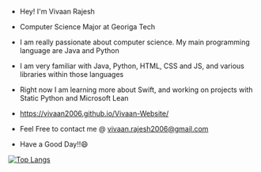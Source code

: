 * Hey! I'm Vivaan Rajesh 

* Computer Science Major at Georiga Tech

* I am really passionate about computer science. My main programming language are Java and Python

* I am very familiar with Java, Python, HTML, CSS and JS, and various libraries within those languages

* Right now I am learning more about Swift, and working on projects with Static Python and Microsoft Lean

* https://vivaan2006.github.io/Vivaan-Website/

* Feel Free to contact me @ vivaan.rajesh2006@gmail.com

* Have a Good Day!!😄

[![Top Langs](https://github-readme-stats.vercel.app/api/top-langs/?username=vivaan2006&layout=compact)](https://github.com/vivaan2006/github-readme-stats)
